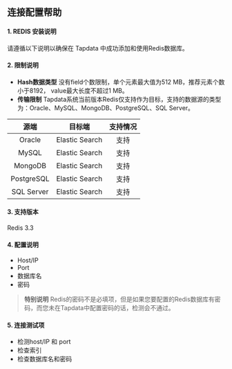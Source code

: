 ## **连接配置帮助**
#### **1. REDIS 安装说明**
请遵循以下说明以确保在 Tapdata 中成功添加和使用Redis数据库。
#### **2. 限制说明**
- **Hash数据类型**
没有field个数限制，单个元素最大值为512 MB，推荐元素个数小于8192， value最大长度不超过1 MB。
- **传输限制**
Tapdata系统当前版本Redis仅支持作为目标，支持的数据源的类型为：Oracle、MySQL、MongoDB、PostgreSQL、SQL Server。


| 源端 | 目标端|支持情况
| :-----------: | :-----------:|:-----------:|
| Oracle | Elastic Search |支持
| MySQL| Elastic Search |支持
| MongoDB| Elastic Search |支持
| PostgreSQL| Elastic Search |支持
| SQL Server | Elastic Search |支持

#### **3. 支持版本**
Redis 3.3
#### **4. 配置说明**
- Host/IP
- Port
- 数据库名
- 密码
> **特别说明**
> Redis的密码不是必填项，但是如果您要配置的Redis数据库有密码，而您未在Tapdata中配置密码的话，检测会不通过。

#### **5. 连接测试项**
- 检测host/IP 和 port
- 检查索引
- 检查数据库名和密码
